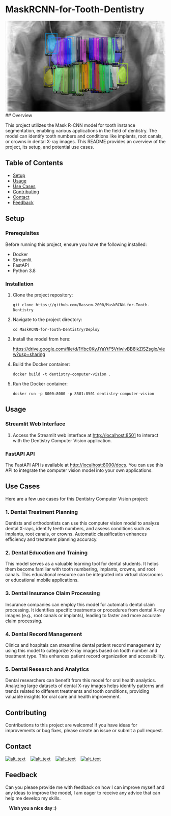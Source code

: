 # MaskRCNN-for-Tooth-Dentistry
<div align="center">
    <img src="https://github.com/Bassem-2000/MaskRCNN-for-Tooth-Dentistry/blob/main/Deploy/images/Screenshot%202023-09-09%20042132.png?raw=true">
  </div>
## Overview

This project utilizes the Mask R-CNN model for tooth instance segmentation, enabling various applications in the field of dentistry. The model can identify tooth numbers and conditions like implants, root canals, or crowns in dental X-ray images. This README provides an overview of the project, its setup, and potential use cases.

## Table of Contents

- [Setup](#setup)
- [Usage](#usage)
- [Use Cases](#use-cases)
- [Contributing](#contributing)
- [Contact](#Contact)
- [Feedback](#Feedback)

## Setup

### Prerequisites

Before running this project, ensure you have the following installed:

- Docker
- Streamlit
- FastAPI
- Python 3.8

### Installation

1. Clone the project repository:

    ```
   git clone https://github.com/Bassem-2000/MaskRCNN-for-Tooth-Dentistry
    ```

2. Navigate to the project directory:

   ```
   cd MaskRCNN-for-Tooth-Dentistry/Deploy
   ```

3. Install the model from here:

    https://drive.google.com/file/d/1Ybc0KyJYaYtF5VrlwlvBB8lkZlSZsglx/view?usp=sharing
    
4. Build the Docker container:

    ```
   docker build -t dentistry-computer-vision .
    ```

5. Run the Docker container:

    ```
   docker run -p 8000:8000 -p 8501:8501 dentistry-computer-vision
    ```



## Usage

### Streamlit Web Interface

1. Access the Streamlit web interface at [http://localhost:8501](http://localhost:8501) to interact with the Dentistry Computer Vision application.

### FastAPI API

The FastAPI API is available at [http://localhost:8000/docs](http://localhost:8000/docs). You can use this API to integrate the computer vision model into your own applications.

## Use Cases

Here are a few use cases for this Dentistry Computer Vision project:

### 1. Dental Treatment Planning

Dentists and orthodontists can use this computer vision model to analyze dental X-rays, identify teeth numbers, and assess conditions such as implants, root canals, or crowns. Automatic classification enhances efficiency and treatment planning accuracy.

### 2. Dental Education and Training

This model serves as a valuable learning tool for dental students. It helps them become familiar with tooth numbering, implants, crowns, and root canals. This educational resource can be integrated into virtual classrooms or educational mobile applications.

### 3. Dental Insurance Claim Processing

Insurance companies can employ this model for automatic dental claim processing. It identifies specific treatments or procedures from dental X-ray images (e.g., root canals or implants), leading to faster and more accurate claim processing.

### 4. Dental Record Management

Clinics and hospitals can streamline dental patient record management by using this model to categorize X-ray images based on tooth number and treatment type. This enhances patient record organization and accessibility.

### 5. Dental Research and Analytics

Dental researchers can benefit from this model for oral health analytics. Analyzing large datasets of dental X-ray images helps identify patterns and trends related to different treatments and tooth conditions, providing valuable insights for oral care and health improvement.


## Contributing

Contributions to this project are welcome! If you have ideas for improvements or bug fixes, please create an issue or submit a pull request.

## Contact

[<img alt="alt_text" width="30px" src="https://cdn2.iconfinder.com/data/icons/social-media-2285/512/1_Whatsapp2_colored_svg-512.png" />](https://wa.me/+201006491306)
&nbsp;&nbsp;
[<img alt="alt_text" width="30px" src="https://cdn2.iconfinder.com/data/icons/social-media-2285/512/1_Linkedin_unofficial_colored_svg-512.png" />](https://www.linkedin.com/in/bassem-ahmed-ahmed/)
&nbsp;&nbsp;
[<img alt="alt_text" width="30px" src="https://cdn4.iconfinder.com/data/icons/social-media-logos-6/512/112-gmail_email_mail-256.png" />](mailto:bassemahmed.am@gmail.com)
&nbsp;&nbsp;
[<img alt="alt_text" width="30px" src="https://cdn2.iconfinder.com/data/icons/social-media-2285/512/1_Facebook2_colored_svg-512.png" />](https://www.facebook.com/bassem.ahmed.7712/)


## Feedback

Can you please provide me with feedback on how I can improve myself and any ideas to improve the model, I am eager to receive any advice that can help me develop my skills.

&nbsp;&nbsp;
**Wish you a nice day :)**


